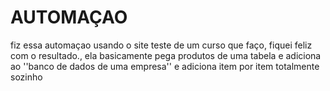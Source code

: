 # AUTOMAÇAO
fiz essa automaçao usando o site teste de um curso que faço, fiquei feliz com o resultado.,
ela basicamente pega produtos de uma tabela e adiciona ao ''banco de dados de uma empresa''
e adiciona item por item totalmente sozinho
